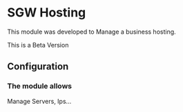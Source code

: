 # SGW Hosting

This module was developed to Manage a business hosting.

This is a Beta Version

## Configuration

### The module allows

Manage Servers, Ips...
